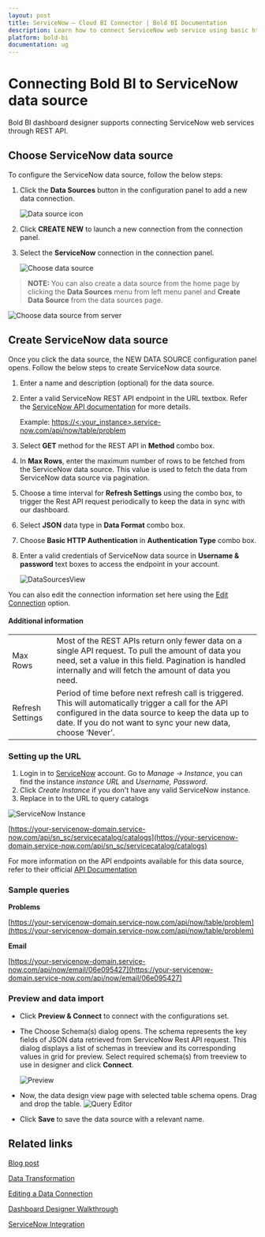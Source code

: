 ```yaml
---
layout: post
title: ServiceNow – Cloud BI Connector | Bold BI Documentation
description: Learn how to connect ServiceNow web service using basic http authentication with Bold BI Cloud and create data source.
platform: bold-bi
documentation: ug
---
```


# Connecting Bold BI to ServiceNow data source
Bold BI dashboard designer supports connecting ServiceNow web services through REST API. 

## Choose ServiceNow data source
To configure the ServiceNow data source, follow the below steps:
1. Click the **Data Sources** button in the configuration panel to add a new data connection.

   ![Data source icon](/static/assets/cloud/working-with-datasource/data-connectors/images/common/DataSourcesIcon.png)

2. Click **CREATE NEW** to launch a new connection from the connection panel.
3. Select the **ServiceNow** connection in the connection panel.

   ![Choose data source](/static/assets/cloud/working-with-datasource/data-connectors/images/servicenow/ChooseDS.png)

> **NOTE:**  You can also create a data source from the home page by clicking the **Data Sources** menu from left menu panel and **Create Data Source** from the data sources page.

   ![Choose data source from server](/static/assets/cloud/working-with-datasource/data-connectors/images/servicenow/ChooseDS_server.png)

## Create ServiceNow data source
Once you click the data source, the NEW DATA SOURCE configuration panel opens. Follow the below steps to create ServiceNow data source.
1. Enter a name and description (optional) for the data source.
2. Enter a valid ServiceNow REST API endpoint in the URL textbox. Refer the [ServiceNow API documentation](https://developer.servicenow.com/app.do#!/rest_api_doc) for more details.

    Example: [https://&lt;:your_instance&gt;.service-now.com/api/now/table/problem](https://%3c:your_instance%3e.service-now.com/api/now/table/problem)

3. Select **GET** method for the REST API in **Method** combo box.
4. In **Max Rows**, enter the maximum number of rows to be fetched from the ServiceNow data source. This value is used to fetch the data from ServiceNow data source via pagination.
5. Choose a time interval for **Refresh Settings** using the combo box, to trigger the Rest API request periodically to keep the data in sync with our dashboard.  
6. Select **JSON** data type in **Data Format** combo box.
7. Choose **Basic HTTP Authentication** in **Authentication Type** combo box.
8. Enter a valid credentials of ServiceNow data source in  **Username & password** text boxes to access the endpoint in your account.

    ![DataSourcesView](/static/assets/cloud/working-with-datasource/data-connectors/images/servicenow/DataSourcesView.png)

You can also edit the connection information set here using the [Edit Connection](/cloud-bi/working-with-data-source/editing-a-data-connection/) option.

#### Additional information
<table width="600">
<tr>
<td>
Max Rows
</td>
<td>
Most of the REST APIs return only fewer data on a single API request. To pull the amount of data you need, set a value in this field.  
Pagination is handled internally and will fetch the amount of data you need.
</td>
</tr>
<tr>
<td>
Refresh Settings
</td>
<td>
Period of time before next refresh call is triggered. This will automatically trigger a call for the API configured in the data source to keep the data up to date. If you do not want to sync your new data, choose ‘Never’.
</td>
</tr>
</table>

### Setting up the URL

1. Login in to [ServiceNow](https://www.servicenow.com/#) account. Go to *Manage -> Instance*, you can find the instance *instance URL* and *Username, Password*.
2. Click *Create Instance* if you don't have any valid ServiceNow instance.
3. Replace in to the URL to query catalogs

![ServiceNow Instance](/static/assets/cloud/working-with-datasource/data-connectors/images/servicenow/InstanceDS.png)

[https://your-servicenow-domain.service-now.com/api/sn_sc/servicecatalog/catalogs](https://your-servicenow-domain.service-now.com/api/sn_sc/servicecatalog/catalogs)

For more information on the API endpoints available for this data source, refer to their official [API Documentation](https://developer.servicenow.com/app.do#!/rest_api_doc)

### Sample queries

**Problems**

[https://your-servicenow-domain.service-now.com/api/now/table/problem](https://your-servicenow-domain.service-now.com/api/now/table/problem)

**Email**

[https://your-servicenow-domain.service-now.com/api/now/email/06e095427](https://your-servicenow-domain.service-now.com/api/now/email/06e095427)


### Preview and data import
* Click **Preview & Connect** to connect with the configurations set.
* The Choose Schema(s) dialog opens. The schema represents the key fields of JSON data retrieved from ServiceNow Rest API request. This dialog displays a list of schemas in treeview and its corresponding values in grid for preview. Select required schema(s) from treeview to use in designer and click **Connect**.

   ![Preview](/static/assets/cloud/working-with-datasource/data-connectors/images/common/Preview.png)

* Now, the data design view page with selected table schema opens. Drag and drop the table.
   ![Query Editor](/static/assets/cloud/working-with-datasource/data-connectors/images/common/QueryEditor.png)

* Click **Save** to save the data source with a relevant name.

## Related links

[Blog post](https://www.boldbi.com/blog/build-a-servicenow-incident-management-monitoring-dashboard-in-a-minute)

[Data Transformation](/cloud-bi/working-with-data-source/transforming-data/joining-table/)

[Editing a Data Connection](/cloud-bi/working-with-data-source/editing-a-data-connection/)   

[Dashboard Designer Walkthrough](/cloud-bi/getting-started/quick-start/)

[ServiceNow Integration](https://www.boldbi.com/integrations/servicenow?utm_source=syncfusion&utm_medium=documentation&utm_campaign=boldbiservicenowintegration)